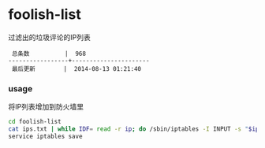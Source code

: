 foolish-list
============

过滤出的垃圾评论的IP列表

```
 总条数          |  968       
-----------------+----------------------
 最后更新        |  2014-08-13 01:21:40     
```

### usage

将IP列表增加到防火墙里

```bash
cd foolish-list
cat ips.txt | while IDF= read -r ip; do /sbin/iptables -I INPUT -s "$ip" -j DROP; done
service iptables save
```
